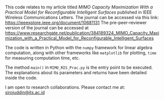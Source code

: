 This code relates to my article titled *MIMO Capacity Maximization With a Practical Model for Reconfigurable Intelligent Surfaces* published in IEEE Wireless Communications Letters.
The journal can be accessed via this link: https://ieeexplore.ieee.org/document/10681131
The pre-peer-reviewer version of the journal can be accessed at https://www.researchgate.net/publication/384189324_MIMO_Capacity_Maximization_with_a_Practical_Model_for_Reconfigurable_Intelligent_Surfaces

The code is written in Python with the `numpy` framework for linear algebra computation, along with other frameworks like `matplotlib` for plotting, `time` for measuring computation time, etc.

The method `main()` in `MIMO_RIS_Prac.py` is the entry point to be executed. The explanations about its parameters and returns have been detailed inside the code.

I am open to research collaborations. Please contact me at: sirojuddin@its.ac.id 
